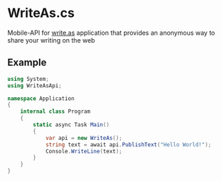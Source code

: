 # WriteAs.cs
Mobile-API for [write.as](https://play.google.com/store/apps/details?id=com.abunchtell.writeas) application that provides an anonymous way to share your writing on the web

## Example
```cs
using System;
using WriteAsApi;

namespace Application
{
    internal class Program
    {
        static async Task Main()
        {
            var api = new WriteAs();
            string text = await api.PublishText("Hello World!");
            Console.WriteLine(text);
        }
    }
}
```
